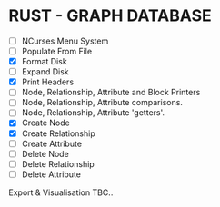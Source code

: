 # RUST - GRAPH DATABASE
- [ ] NCurses Menu System
- [ ] Populate From File
- [x] Format Disk
- [ ] Expand Disk
- [x] Print Headers
- [ ] Node, Relationship, Attribute and Block Printers
- [ ] Node, Relationship, Attribute comparisons.
- [ ] Node, Relationship, Attribute 'getters'.
- [x] Create Node
- [x] Create Relationship
- [ ] Create Attribute
- [ ] Delete Node
- [ ] Delete Relationship
- [ ] Delete Attribute

Export & Visualisation TBC..
